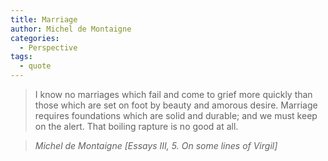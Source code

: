 ```yaml
---
title: Marriage
author: Michel de Montaigne
categories:
  - Perspective
tags:
  - quote
---
```


> I know no marriages which fail and come to grief more quickly than those which are set on foot by beauty and amorous desire. Marriage requires foundations which are solid and durable; and we must keep on the alert. That boiling rapture is no good at all. 

> <cite>Michel de Montaigne [Essays III, 5. On some lines of Virgil]</cite>
